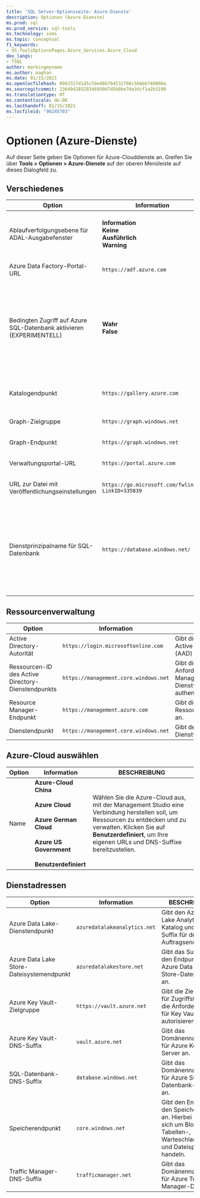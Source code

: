 ```yaml
---
title: 'SQL Server-Optionsseite: Azure-Dienste'
description: Optionen (Azure-Dienste)
ms.prod: sql
ms.prod_service: sql-tools
ms.technology: ssms
ms.topic: conceptual
f1_keywords:
- VS.ToolsOptionsPages.Azure_Services.Azure_Cloud
dev_langs:
- TSQL
author: markingmyname
ms.author: maghan
ms.date: 01/15/2021
ms.openlocfilehash: 0983317d1d5c59e486764532708c566bb740000a
ms.sourcegitcommit: 23649428528346930d7d5b8be7da3dcf1a2b3190
ms.translationtype: HT
ms.contentlocale: de-DE
ms.lasthandoff: 01/15/2021
ms.locfileid: "98245703"
---
```

# <a name="options-azure-services"></a>Optionen (Azure-Dienste)

Auf dieser Seite geben Sie Optionen für Azure-Clouddienste an. Greifen Sie über **Tools > Optionen > Azure-Dienste** auf der oberen Menüleiste auf dieses Dialogfeld zu.

## <a name="miscellaneous"></a>Verschiedenes

| Option | Information | BESCHREIBUNG |
|--------|-------------|-------------|
| Ablaufverfolgungsebene für ADAL-Ausgabefenster | **Information** <br> **Keine** <br> **Ausführlich** <br> **Warning** | Die Ebene der Azure Active Directory-Anmeldeablaufverfolgung (AAD), die an das Ausgabefenster gesendet werden soll. |
| Azure Data Factory-Portal-URL | `https://adf.azure.com` | Gibt die URL für das Azure Data Factory-Portal an. |
| Bedingten Zugriff auf Azure SQL-Datenbank aktivieren (EXPERIMENTELL) | **Wahr** <br> **False** | EXPERIMENTELL: Wenn diese Option TRUE lautet, werden Zugriffstoken für Azure SQL-Datenbank angefordert, die einen Anspruch für den Zugriff auf den ausgewählten Server enthalten. Möglicherweise muss SSMS neu gestartet werden, damit diese Einstellung wirksam wird. |
| Katalogendpunkt | `https://gallery.azure.com` | Gibt den Endpunkt für den Resource Manager-Katalog mit Bereitstellungsvorlagen an. |
| Graph-Zielgruppe | `https://graph.windows.net` | Die Ressourcen-ID für den Graph-Endpunkt. |
| Graph-Endpunkt | `https://graph.windows.net` | Gibt die URL für Azure Active Directory Graph-Anforderungen an. |
| Verwaltungsportal-URL | `https://portal.azure.com` | Gibt die URL für das Verwaltungsportal an. |
| URL zur Datei mit Veröffentlichungseinstellungen | `https://go.microsoft.com/fwlink/?LinkID=335839` | Gibt die URL an, von der die `.publishsettings`-Datei heruntergeladen werden kann. |
| Dienstprinzipalname für SQL-Datenbank | `https://database.windows.net/` | Der Azure SQL-Datenbank-Dienstprinzipalname, für den bei Verwendung der AAD-Authentifizierung ein Token abgerufen werden soll. Außerdem die Zielgruppe des JSON Web Token (JWT) für die serverseitige Analyse/Validierung des JSON Web Token (JWT). |

## <a name="resource-management"></a>Ressourcenverwaltung

| Option | Information | BESCHREIBUNG |
|--------|-------------|-------------|
| Active Directory-Autorität | `https://login.microsoftonline.com` | Gibt die Basisautorität für die Azure Active Directory-Authentifizierung (AAD) an. |
| Ressourcen-ID des Active Directory-Dienstendpunkts | `https://management.core.windows.net` | Gibt die Zielgruppe für Token an, die Anforderungen an Azure Resource Manager-Endpunkte (ARM) oder Dienstverwaltungsendpunkte (RDFE) authentifizieren. |
| Resource Manager-Endpunkt | `https://management.azure.com` | Gibt die URL für Ressourcenverwaltungsanforderungen an. |
| Dienstendpunkt | `https://management.core.windows.net` | Gibt den Endpunkt für Dienstverwaltungsanforderungen an. |

## <a name="select-an-azure-cloud"></a>Azure-Cloud auswählen

| Option | Information | BESCHREIBUNG |
|--------|-------------|-------------|
| Name | **Azure-Cloud China** <br><br> **Azure Cloud** <br><br> **Azure German Cloud** <br><br> **Azure US Government** <br><br> **Benutzerdefiniert** | Wählen Sie die Azure-Cloud aus, mit der Management Studio eine Verbindung herstellen soll, um Ressourcen zu entdecken und zu verwalten. Klicken Sie auf **Benutzerdefiniert**, um Ihre eigenen URLs und DNS-Suffixe bereitzustellen. |

## <a name="service-addresses"></a>Dienstadressen

| Option | Information | BESCHREIBUNG |
|--------|-------------|-------------|
| Azure Data Lake-Dienstendpunkt | `azuredatalakeanalytics.net` | Gibt den Azure Data Lake Analytics-Katalog und das Suffix für den Auftragsendpunkt an. |
| Azure Data Lake Store-Dateisystemendpunkt | `azuredatalakestore.net` | Gibt das Suffix für den Endpunkt des Azure Data Lake Store-Dateisystems an. | 
| Azure Key Vault-Zielgruppe | `https://vault.azure.net` | Gibt die Zielgruppe für Zugriffstoken an, die Anforderungen für Key Vault-Dienste autorisieren. |
| Azure Key Vault-DNS-Suffix | `vault.azure.net` | Gibt das Domänennamensuffix für Azure Key Vault-Server an. |
| SQL-Datenbank-DNS-Suffix | `database.windows.net` | Gibt das Domänennamensuffix für Azure SQL-Datenbank-Server an. |
| Speicherendpunkt | `core.windows.net` | Gibt den Endpunkt für den Speicherzugriff an. Hierbei kann es sich um Blob-, Tabellen-, Warteschlangen- und Dateispeicher handeln. |
| Traffic Manager-DNS-Suffix | `trafficmanager.net` | Gibt das Domänennamensuffix für Azure Traffic Manager-Dienste an. |